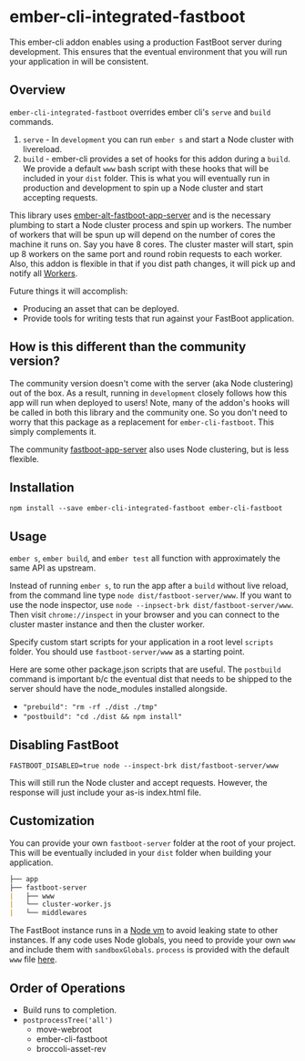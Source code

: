 # ember-cli-integrated-fastboot

This ember-cli addon enables using a production FastBoot server during development. This ensures that the eventual environment that you will run your application in will be consistent.

## Overview

`ember-cli-integrated-fastboot` overrides ember cli's `serve` and `build` commands.

1. `serve` - In `development` you can run `ember s` and start a Node cluster with livereload.
2. `build` - ember-cli provides a set of hooks for this addon during a `build`.  We provide a default `www` bash script with these hooks that will be included in your `dist` folder. This is what you will eventually run in production and development to spin up a Node cluster and start accepting requests.

This library uses [ember-alt-fastboot-app-server](https://github.com/snewcomer/ember-alt-fastboot-app-server) and is the necessary plumbing to start a Node cluster process and spin up workers.  The number of workers that will be spun up will depend on the number of cores the machine it runs on.  Say you have 8 cores.  The cluster master will start, spin up 8 workers on the same port and round robin requests to each worker.  Also, this addon is flexible in that if you dist path changes, it will pick up and notify all [Workers](https://nodejs.org/api/worker_threads.html).

Future things it will accomplish:
- Producing an asset that can be deployed.
- Provide tools for writing tests that run against your FastBoot application.

## How is this different than the community version?

The community version doesn't come with the server (aka Node clustering) out of the box. As a result, running in `development` closely follows how this app will run when deployed to users!  Note, many of the addon's hooks will be called in both this library and the community one.  So you don't need to worry that this package as a replacement for `ember-cli-fastboot`.  This simply complements it.

The community [fastboot-app-server](https://github.com/ember-fastboot/fastboot-app-server) also uses Node clustering, but is less flexible.

## Installation

```
npm install --save ember-cli-integrated-fastboot ember-cli-fastboot
```

## Usage

`ember s`, `ember build`, and `ember test` all function with approximately the same API as upstream.

Instead of running `ember s`, to run the app after a `build` without live reload, from the command line type `node dist/fastboot-server/www`.  If you want to use the node inspector, use `node --inpsect-brk dist/fastboot-server/www`.  Then visit `chrome://inspect` in your browser and you can connect to the cluster master instance and then the cluster worker.

Specify custom start scripts for your application in a root level `scripts` folder. You should use `fastboot-server/www` as a starting point.

Here are some other package.json scripts that are useful.  The `postbuild` command is important b/c the eventual dist that needs to be shipped to the server should have the node_modules installed alongside.

- `"prebuild": "rm -rf ./dist ./tmp"`
- `"postbuild": "cd ./dist && npm install"`

## Disabling FastBoot

`FASTBOOT_DISABLED=true node --inspect-brk dist/fastboot-server/www`

This will still run the Node cluster and accept requests.  However, the response will just include your as-is index.html file.

## Customization

You can provide your own `fastboot-server` folder at the root of your project.  This will be eventually included in your `dist` folder when building your application.

```md
├── app
├── fastboot-server
|   ├── www
|   └── cluster-worker.js
|   └── middlewares
```

 The FastBoot instance runs in a [Node vm](https://nodejs.org/api/vm.html) to avoid leaking state to other instances. If any code uses Node globals, you need to provide your own `www` and include them with `sandboxGlobals`. `process` is provided with the default `www` file [here]().


## Order of Operations

- Build runs to completion.
- `postprocessTree('all')`
  - move-webroot
  - ember-cli-fastboot
  - broccoli-asset-rev
